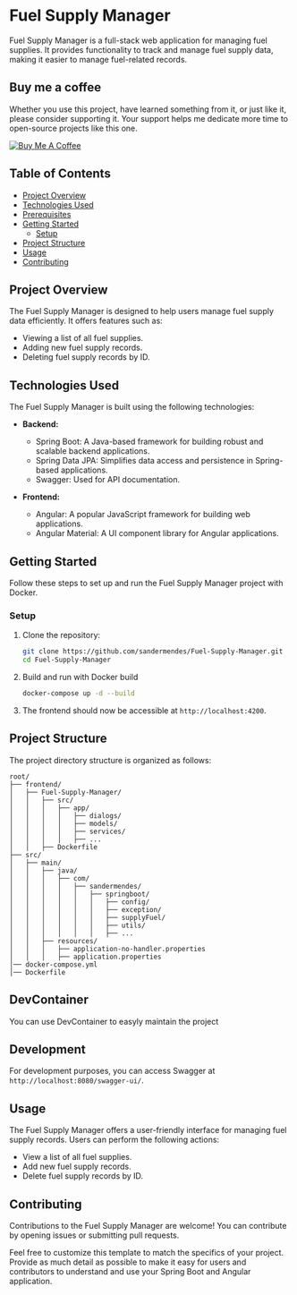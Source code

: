 # Fuel Supply Manager

Fuel Supply Manager is a full-stack web application for managing fuel supplies. It provides functionality to track and manage fuel supply data, making it easier to manage fuel-related records.


## Buy me a coffee

Whether you use this project, have learned something from it, or just like it, please consider supporting it. Your support helps me dedicate more time to open-source projects like this one.


<a href="https://www.buymeacoffee.com/sandermendes" target="_blank"><img src="https://www.buymeacoffee.com/assets/img/custom_images/orange_img.png" alt="Buy Me A Coffee" style="height: auto !important;width: auto !important;" ></a>

## Table of Contents

- [Project Overview](#project-overview)
- [Technologies Used](#technologies-used)
- [Prerequisites](#prerequisites)
- [Getting Started](#getting-started)
  - [Setup](#setup)
- [Project Structure](#project-structure)
- [Usage](#usage)
- [Contributing](#contributing)

## Project Overview

The Fuel Supply Manager is designed to help users manage fuel supply data efficiently. It offers features such as:

- Viewing a list of all fuel supplies.
- Adding new fuel supply records.
- Deleting fuel supply records by ID.

## Technologies Used

The Fuel Supply Manager is built using the following technologies:

- **Backend:**
  - Spring Boot: A Java-based framework for building robust and scalable backend applications.
  - Spring Data JPA: Simplifies data access and persistence in Spring-based applications.
  - Swagger: Used for API documentation.

- **Frontend:**
  - Angular: A popular JavaScript framework for building web applications.
  - Angular Material: A UI component library for Angular applications.

## Getting Started

Follow these steps to set up and run the Fuel Supply Manager project with Docker.

### Setup

1. Clone the repository:

   ```bash
   git clone https://github.com/sandermendes/Fuel-Supply-Manager.git
   cd Fuel-Supply-Manager
   ```

2. Build and run with Docker build

   ```bash
   docker-compose up -d --build
   ```

3. The frontend should now be accessible at `http://localhost:4200`.

## Project Structure

The project directory structure is organized as follows:

```
root/
├── frontend/
│   ├── Fuel-Supply-Manager/
│   │   ├── src/
│   │   │   ├── app/
│   │   │   │   ├── dialogs/
│   │   │   │   ├── models/
│   │   │   │   ├── services/
│   │   │   │   ├── ...
│   │   ├── Dockerfile
├── src/
│   ├── main/
│   │   ├── java/
│   │   │   ├── com/
│   │   │   │   ├── sandermendes/
│   │   │   │   │   ├── springboot/
│   │   │   │   │   │   ├── config/
│   │   │   │   │   │   ├── exception/
│   │   │   │   │   │   ├── supplyFuel/
│   │   │   │   │   │   ├── utils/
│   │   │   │   │   │   ├── ...
│   │   ├── resources/
│   │   │   ├── application-no-handler.properties
│   │   │   ├── application.properties
│── docker-compose.yml
│── Dockerfile
```
## DevContainer
You can use DevContainer to easyly maintain the project

## Development
For development purposes, you can access Swagger at `http://localhost:8080/swagger-ui/`.


## Usage

The Fuel Supply Manager offers a user-friendly interface for managing fuel supply records. Users can perform the following actions:

- View a list of all fuel supplies.
- Add new fuel supply records.
- Delete fuel supply records by ID.

## Contributing

Contributions to the Fuel Supply Manager are welcome! You can contribute by opening issues or submitting pull requests.

Feel free to customize this template to match the specifics of your project. Provide as much detail as possible to make it easy for users and contributors to understand and use your Spring Boot and Angular application.